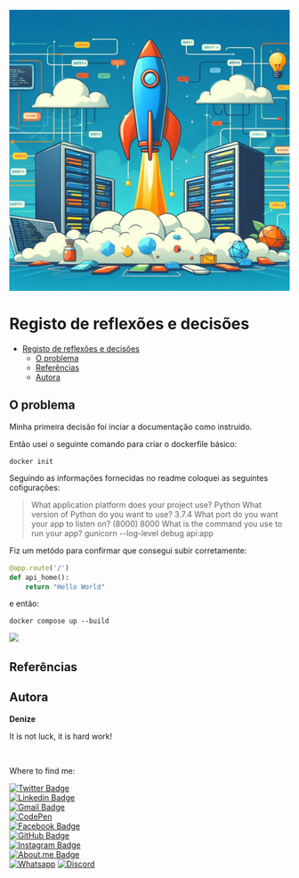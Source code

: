 ![Globo](img/banner.jpg)


# Registo de reflexões e decisões


- [Registo de reflexões e decisões](#registo-de-reflexões-e-decisões)
  - [O problema](#o-problema)
  - [Referências](#referências)
  - [Autora](#autora)
      
## O problema

Minha primeira decisão foi inciar a documentação como instruído. 

Então usei o seguinte comando para criar o dockerfile básico:
```
docker init 
```
Seguindo as informações fornecidas no readme coloquei as seguintes cofigurações:
>

>What application platform does your project use? Python
>What version of Python do you want to use? 3.7.4
>What port do you want your app to listen on? (8000) 8000
> What is the command you use to run your app? gunicorn --log-level debug api:app

Fiz um metódo para confirmar que consegui subir corretamente:
```py
@app.route('/')
def api_home():
    return "Hello World"
```
e então:
```
docker compose up --build
```

![](img/1.png)


## Referências


## Autora

**Denize**

It is not luck, it is hard work!

<img style="border-radius: 50%;" src="https://user-images.githubusercontent.com/46844031/163518939-915f6e15-200a-4e9c-9f54-9bee6beec89b.jpg" width="100px;" alt=""/>

Where to find me:


[![Twitter Badge](https://img.shields.io/badge/Twitter-1DA1F2?style=for-the-badge&logo=twitter&logoColor=white)](https://twitter.com/Dbassi91)   
[![Linkedin Badge](https://img.shields.io/badge/LinkedIn-0077B5?style=for-the-badge&logo=linkedin&logoColor=white)](https://www.linkedin.com/in/dbfigueiredo/)   
[![Gmail Badge](	https://img.shields.io/badge/Gmail-D14836?style=for-the-badge&logo=gmail&logoColor=white)](mailto:denize.f.bassi@gmail.com)   
[![CodePen](https://img.shields.io/badge/Codepen-000000?style=for-the-badge&logo=codepen&logoColor=white)](https://codepen.io/debafig)   
[![Facebook Badge](https://img.shields.io/badge/Facebook-1877F2?style=for-the-badge&logo=facebook&logoColor=white)](https://www.facebook.com/d.bassi91/)   
[![GitHub Badge](https://img.shields.io/badge/GitHub-100000?style=for-the-badge&logo=github&logoColor=white)](https://github.com/DeBaFig)   
[![Instagram Badge](https://img.shields.io/badge/Instagram-E4405F?style=for-the-badge&logo=instagram&logoColor=white)](https://www.instagram.com/bassidenize/)   
[![About.me Badge](https://img.shields.io/badge/website-000000?style=for-the-badge&logo=About.me&logoColor=white)](https://debafig.github.io/me/)   
[![Whatsapp](https://img.shields.io/badge/WhatsApp-25D366?style=for-the-badge&logo=whatsapp&logoColor=white)](https://whatsa.me/5547935051914)
[![Discord](https://img.shields.io/badge/DeBaFig%235875-%237289DA.svg?style=for-the-badge&logo=discord&logoColor=white)](https://discordapp.com/users/DeBaFig#5875)
